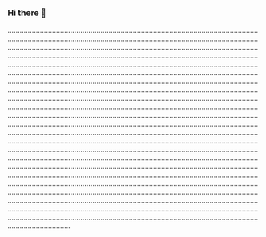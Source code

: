 ### Hi there 👋

...................................................................................................................................................................................................................................................................................................................................................................................................................................................................................................................................................................................................................................................................................................................................................................................................................................................................................................................................................................................................................................................................................................................................................................................................................................................................................................................................................................................................................................................................................................................................................................................................................................................................................................................................................................................................................................................................................................................................................................................................................................................................................................................................................................................................................................................................................................................................................................................................................................................................................................................................................................................................................................................................................................................................................................................................................................................................................................................................................................................................